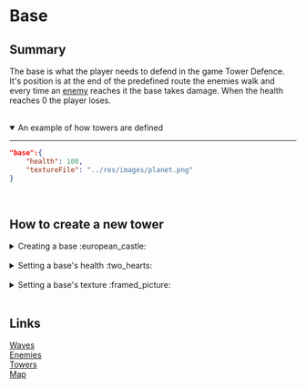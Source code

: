 # Base

## Summary
The base is what the player needs to defend in the game Tower Defence. It's position is at the end of the predefined route the enemies walk and every time an [enemy](/DaanZVW/TowerDefense/blob/master/res/configfiles/Enemies.md) reaches it the base takes damage. When the health reaches 0 the player loses.

<br>
<details open>
<summary> An example of how towers are defined</summary>

---

```json
"base":{
    "health": 100,
    "textureFile": "../res/images/planet.png"
}
```

</details>



<br>

## How to create a new tower

<details>
<summary> Creating a base  :european_castle: </summary>
Create a property called "base" and follow the other steps to configure it's properties.
<br>

* The name has to be "base"
* It contains it's own health and path to it's texture
* When "base" is not defined it will crash the game.

```json
"base":{...}
```

</details>
<br>

<details>
<summary> Setting a base's health :two_hearts: </summary>
Add a property "health" to your base and give it a value of your desired health.
<br>

* The default value is 0
* The type is a float

```json
"base":{
    "health":100,
    ...
}
```

</details>
<br>

<details>
<summary> Setting a base's texture  :framed_picture:  </summary>
Add a property "textureFile" to your base and give it a value of the path to your desired texture.
<br>

* When the program cannot find the texture, the texture will be a white square.
* The type is a string
* When "textureFile" is not defined it will crash the game.

```json
"base":{
    "health":100,
    "textureFile": "../res/images/planet.png"
}
```

</details>
<br>

## Links

[Waves](/res/configfiles/Waves.md)
<br>
[Enemies](/res/configfiles/Enemies.md)
<br>
[Towers](/res/configfiles/Towers.md)
<br>
[Map](/res/configfiles/Map.md)

